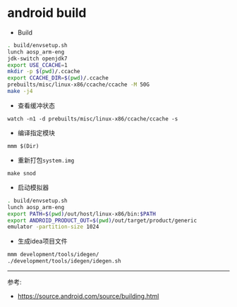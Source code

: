 # android build

- Build

``` bash
. build/envsetup.sh
lunch aosp_arm-eng
jdk-switch openjdk7
export USE_CCACHE=1
mkdir -p $(pwd)/.ccache
export CCACHE_DIR=$(pwd)/.ccache
prebuilts/misc/linux-x86/ccache/ccache -M 50G
make -j4
```

- 查看缓冲状态

`watch -n1 -d prebuilts/misc/linux-x86/ccache/ccache -s`

- 编译指定模块

`mmm $(Dir)`

- 重新打包`system.img`

`make snod`

- 启动模拟器

```bash
. build/envsetup.sh
lunch aosp_arm-eng
export PATH=$(pwd)/out/host/linux-x86/bin:$PATH
export ANDROID_PRODUCT_OUT=$(pwd)/out/target/product/generic
emulator -partition-size 1024
```

- 生成idea项目文件

```bash
mmm development/tools/idegen/
./development/tools/idegen/idegen.sh
```

---

参考:
- https://source.android.com/source/building.html
